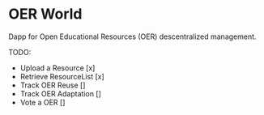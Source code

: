 # OER World

Dapp for Open Educational Resources (OER) descentralized management.

TODO:
- Upload a Resource [x]
- Retrieve ResourceList [x]
- Track OER Reuse []
- Track OER Adaptation []
- Vote a OER []